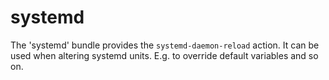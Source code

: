 # systemd

The 'systemd' bundle provides the `systemd-daemon-reload` action.
It can be used when altering systemd units.
E.g. to override default variables and so on.
